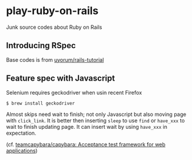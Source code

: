 # play-ruby-on-rails
Junk source codes about Ruby on Rails

## Introducing RSpec
Base codes is from [uyorum/rails-tutorial](https://github.com/uyorum/rails-tutorial)

## Feature spec with Javascript
Selenium requires geckodriver when usin recent Firefox

``` shell
$ brew install geckodriver
```

Almost skips need wait to finish; not only Javascript but also moving page with `click_link`.
It is better then inserting `sleep` to use `find` or `have_xxx` to wait to finish updating page. It can insert wait by using `have_xxx` in expectation.

(cf. [teamcapybara/capybara: Acceptance test framework for web applications](https://github.com/teamcapybara/capybara#asynchronous-javascript-ajax-and-friends))

